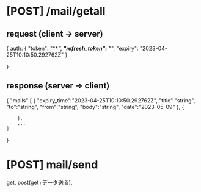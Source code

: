 # [POST] /mail/getall

## request (client -> server)

{
    auth: {
        "token": "*****",
        "refresh_token": "***",
        "expiry": "2023-04-25T10:10:50.292762Z"
    }


}


## response (server -> client)

{ 
    "mails":[
        {
            "expiry_time":"2023-04-25T10:10:50.292762Z",
            "title":"string",
            "to":"string",
            "from":"string",
            "body":"string",
            "date":"2023-05-09"
        },
        {

        },
        ...
    ]

}

# [POST] mail/send


get, post(get+データ送る), 